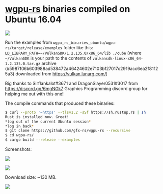# [wgpu-rs](https://github.com/gfx-rs/wgpu-rs) binaries compiled on Ubuntu 16.04

![](https://raw.github.com/procedural/wgpu_rs_binaries_ubuntu/master/why.png)

Run the examples from `wgpu_rs_binaries_ubuntu/wgpu-rs/target/release/examples` folder like this: `LD_LIBRARY_PATH=~/VulkanSDK/1.2.135.0/x86_64/lib ./cube`
(where `~/VulkanSDK` is your path to the contents of `vulkansdk-linux-x86_64-1.2.135.0.tar.gz` archive (b5987f06b603988ad538472a46424602e7103bf27017c2919acc6ea2f81125a3)
downloaded from https://vulkan.lunarg.com/)

Big thanks to Sirflankalot#3671 and DragonSlayer0531#3017 from https://discord.gg/6mgNGk7 Graphics Programming discord group for helping me out with this one!

The compile commands that produced these binaries:

```sh
$ curl --proto '=https' --tlsv1.2 -sSf https://sh.rustup.rs | sh
Rust is installed now. Great!
*log out of the current Ubuntu session*
*log in back* 
$ git clone https://github.com/gfx-rs/wgpu-rs --recursive
$ cd wgpu-rs/
$ cargo build --release --examples
```

Screenshots:

![](https://raw.github.com/procedural/wgpu_rs_binaries_ubuntu/master/cube.png)

![](https://raw.github.com/procedural/wgpu_rs_binaries_ubuntu/master/shadow.png)

Download size: ~130 MB.

![](https://raw.github.com/procedural/wgpu_rs_binaries_ubuntu/master/libwebgpuso.png)
